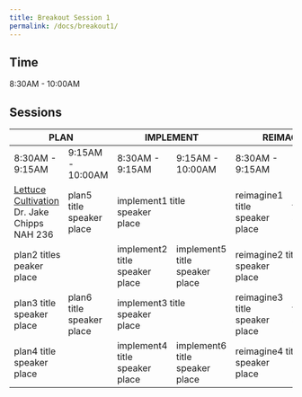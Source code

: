 ```yaml
---
title: Breakout Session 1
permalink: /docs/breakout1/
---
```


## Time

8:30AM - 10:00AM

## Sessions

<table>
<thead>
  <tr>
    <th colspan="2"><span style="font-weight:bold">PLAN</span></th>
    <th colspan="2"><span style="font-weight:bold">IMPLEMENT</span></th>
    <th colspan="2"><span style="font-weight:bold">REIMAGINE</span></th>
    <th colspan="2">EXHIBITORS</th>
  </tr>
</thead>
<tbody>
  <tr>
    <td>8:30AM - 9:15AM</td>
    <td>9:15AM - 10:00AM</td>
    <td>8:30AM - 9:15AM</td>
    <td>9:15AM - 10:00AM</td>
    <td>8:30AM - 9:15AM</td>
    <td>9:15AM - 10:00AM</td>
    <td>8:30AM - 9:15AM</td>
    <td>9:15AM - 10:00AM</td>
  </tr>
  <tr>
    <td><a href="https://github.com/jake-chipps/SSI24/blob/main/_docs/monday/breakout1/plan1.md">Lettuce Cultivation</a><br>Dr. Jake Chipps<br>NAH 236</td>
    <td>plan5 title<br>speaker<br>place</td>
    <td colspan="2">implement1 title<br>speaker<br>place<br></td>
    <td>reimagine1 title<br>speaker<br>place<br></td>
    <td>reimagine5 title<br>speaker<br>place</td>
    <td colspan="2">exhibition1 title<br>speaker<br>place<br></td>
  </tr>
  <tr>
    <td colspan="2">plan2 titles<br>peaker<br>place<br></td>
    <td>implement2 title<br>speaker<br>place<br></td>
    <td>implement5 title<br>speaker<br>place</td>
    <td colspan="2">reimagine2 title<br>speaker<br>place<br></td>
    <td>exhibition2 title<br>speaker<br>place<br></td>
    <td>exhibition5 title<br>speaker<br>place</td>
  </tr>
  <tr>
    <td>plan3 title<br>speaker<br>place</td>
    <td>plan6 title<br>speaker<br>place</td>
    <td colspan="2">implement3 title<br>speaker<br>place<br></td>
    <td>reimagine3 title<br>speaker<br>place<br></td>
    <td>reimagine6 title<br>speaker<br>place</td>
    <td colspan="2">exhibition3 title<br>speaker<br>place<br></td>
  </tr>
  <tr>
    <td colspan="2">plan4 title<br>speaker<br>place</td>
    <td>implement4 title<br>speaker<br>place</td>
    <td>implement6 title<br>speaker<br>place</td>
    <td colspan="2">reimagine4 title<br>speaker<br>place<br></td>
    <td>exhibition4 title<br>speaker<br>place<br></td>
    <td>exhibition6 title<br>speaker<br>place</td>
  </tr>
</tbody>
</table>